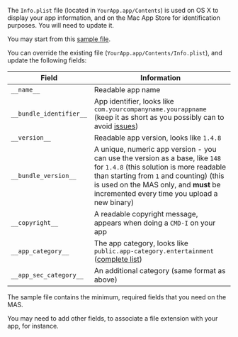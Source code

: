 The `Info.plist` file (located in `YourApp.app/Contents`) is used on OS X to display your app information, and on the Mac App Store for identification purposes. You will need to update it.

You may start from this [sample file](mas/Info.plist).

You can override the existing file (`YourApp.app/Contents/Info.plist`), and update the following fields:

| Field | Information
| --- | --- |
| `__name__` | Readable app name |
| `__bundle_identifier__` | App identifier, looks like `com.yourcompanyname.yourappname` (keep it as short as you possibly can to avoid [issues](https://github.com/alexeyst/node-webkit-macappstore/issues/4#issuecomment-113073816))|
| `__version__` | Readable app version, looks like `1.4.8` |
| `__bundle_version__` | A unique, numeric app version - you can use the version as a base, like `148` for `1.4.8` (this solution is more readable than starting from `1` and counting) (this is used on the MAS only, and **must** be incremented every time you upload a new binary) |
| `__copyright__` | A readable copyright message, appears when doing a `CMD-I` on your app |
| `__app_category__` | The app category, looks like `public.app-category.entertainment` ([complete list](https://developer.apple.com/library/ios/documentation/General/Reference/InfoPlistKeyReference/Articles/LaunchServicesKeys.html)) |
| `__app_sec_category__` | An additional category (same format as above) |

The sample file contains the minimum, required fields that you need on the MAS.

You may need to add other fields, to associate a file extension with your app, for instance.